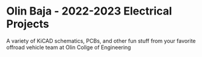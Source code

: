 # Olin Baja - 2022-2023 Electrical Projects

A variety of KiCAD schematics, PCBs, and other fun stuff from your favorite offroad vehicle team at Olin Collge of Engineering

